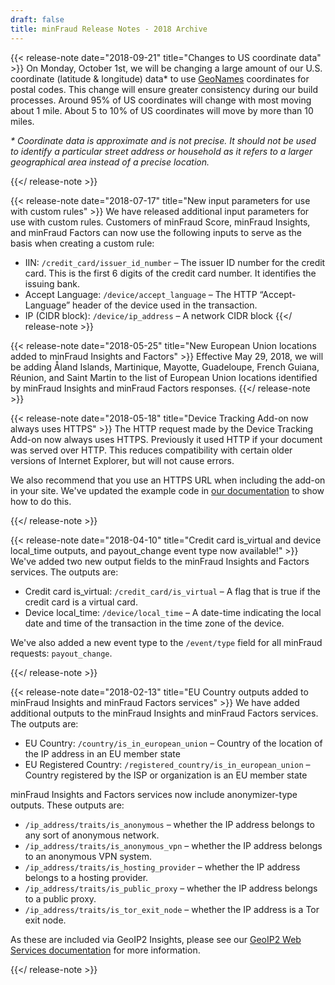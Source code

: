 ```yaml
---
draft: false
title: minFraud Release Notes - 2018 Archive
---
```


{{< release-note date="2018-09-21" title="Changes to US coordinate data" >}}
On Monday, October 1st, we will be changing a large amount of our U.S.
coordinate (latitude & longitude) data\* to use
[GeoNames](https://www.geonames.org/) coordinates for postal codes. This
change will ensure greater consistency during our build processes. Around 95%
of US coordinates will change with most moving about 1 mile. About 5 to 10% of
US coordinates will move by more than 10 miles.

_\* Coordinate data is approximate and is not precise. It should not be used to
identify a particular street address or household as it refers to a larger
geographical area instead of a precise location._

{{</ release-note >}}

{{< release-note date="2018-07-17" title="New input parameters for use with custom rules" >}}
We have released additional input parameters for use with custom rules.
Customers of minFraud Score, minFraud Insights, and minFraud Factors can now
use the following inputs to serve as the basis when creating a custom rule:

- IIN: `/credit_card/issuer_id_number` – The issuer ID number for the credit
  card. This is the first 6 digits of the credit card number. It identifies the
  issuing bank.
- Accept Language: `/device/accept_language` – The HTTP “Accept-Language” header
  of the device used in the transaction.
- IP (CIDR block): `/device/ip_address` – A network CIDR block
  {{</ release-note >}}

{{< release-note date="2018-05-25" title="New European Union locations added to minFraud Insights and Factors" >}}
Effective May 29, 2018, we will be adding Åland Islands, Martinique, Mayotte,
Guadeloupe, French Guiana, Réunion, and Saint Martin to the list of European
Union locations identified by minFraud Insights and minFraud Factors responses.
{{</ release-note >}}

{{< release-note date="2018-05-18" title="Device Tracking Add-on now always uses HTTPS" >}}
The HTTP request made by the Device Tracking Add-on now always uses HTTPS.
Previously it used HTTP if your document was served over HTTP. This reduces
compatibility with certain older versions of Internet Explorer, but will not
cause errors.

We also recommend that you use an HTTPS URL when including the add-on in your
site. We've updated the example code in
[our documentation](/minfraud/track-devices) to show how to do this.

{{</ release-note >}}

{{< release-note date="2018-04-10" title="Credit card is_virtual and device local_time outputs, and payout_change event type now available!" >}}
We've added two new output fields to the minFraud Insights and Factors
services. The outputs are:

- Credit card is_virtual: `/credit_card/is_virtual` – A flag that is true if the
  credit card is a virtual card.
- Device local_time: `/device/local_time` – A date-time indicating the local
  date and time of the transaction in the time zone of the device.

We've also added a new event type to the `/event/type` field for all minFraud
requests: `payout_change`.

{{</ release-note >}}

{{< release-note date="2018-02-13" title="EU Country outputs added to minFraud Insights and minFraud Factors services" >}}
We have added additional outputs to the minFraud Insights and minFraud Factors
services. The outputs are:

- EU Country: `/country/is_in_european_union` – Country of the location of the
  IP address in an EU member state
- EU Registered Country: `/registered_country/is_in_european_union` – Country
  registered by the ISP or organization is an EU member state

minFraud Insights and Factors services now include anonymizer-type outputs.
These outputs are:

- `/ip_address/traits/is_anonymous` – whether the IP address belongs to any sort
  of anonymous network.
- `/ip_address/traits/is_anonymous_vpn` – whether the IP address belongs to an
  anonymous VPN system.
- `/ip_address/traits/is_hosting_provider` – whether the IP address belongs to a
  hosting provider.
- `/ip_address/traits/is_public_proxy` – whether the IP address belongs to a
  public proxy.
- `/ip_address/traits/is_tor_exit_node` – whether the IP address is a Tor exit
  node.

As these are included via GeoIP2 Insights, please see our
[GeoIP2 Web Services documentation](/geoip) for more information.

{{</ release-note >}}
